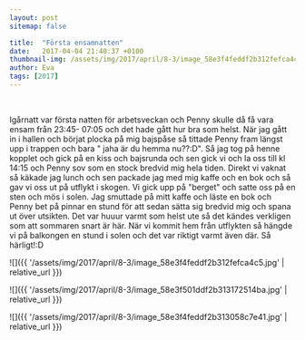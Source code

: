 ```yaml
---
layout: post
sitemap: false

title:  "Första ensamnatten"
date:   2017-04-04 21:40:37 +0100
thumbnail-img: /assets/img/2017/april/8-3/image_58e3f4feddf2b312fefca4c5.jpg
author: Eva
tags: [2017]
---
```


 




Igårnatt var första natten för arbetsveckan och Penny skulle då få vara ensam från 23:45- 07:05 och det hade gått hur bra som helst. När jag gått in i hallen och börjat plocka på mig bajspåse så tittade Penny fram längst upp i trappen och bara " jaha är du hemma nu??:D". Så jag tog på henne kopplet och gick på en kiss och bajsrunda och sen gick vi och la oss till kl 14:15 och Penny sov som en stock bredvid mig hela tiden. Direkt vi vaknat så käkade jag lunch och sen packade jag med mig kaffe och en bok och så gav vi oss ut på utflykt i skogen. Vi gick upp på "berget" och satte oss på en sten och mös i solen. Jag smuttade på mitt kaffe och läste en bok och Penny bet på pinnar en stund för att sedan sätta sig bredvid mig och spana ut över utsikten. Det var huuur varmt som helst ute så det kändes verkligen som att sommaren snart är här. När vi kommit hem från utflykten så hängde vi på balkongen en stund i solen och det var riktigt varmt även där. Så härligt!:D

![]({{ '/assets/img/2017/april/8-3/image_58e3f4feddf2b312fefca4c5.jpg'  | relative_url }})

![]({{ '/assets/img/2017/april/8-3/image_58e3f501ddf2b313172514ba.jpg'  | relative_url }})

![]({{ '/assets/img/2017/april/8-3/image_58e3f4feddf2b313058c7e41.jpg'  | relative_url }})

